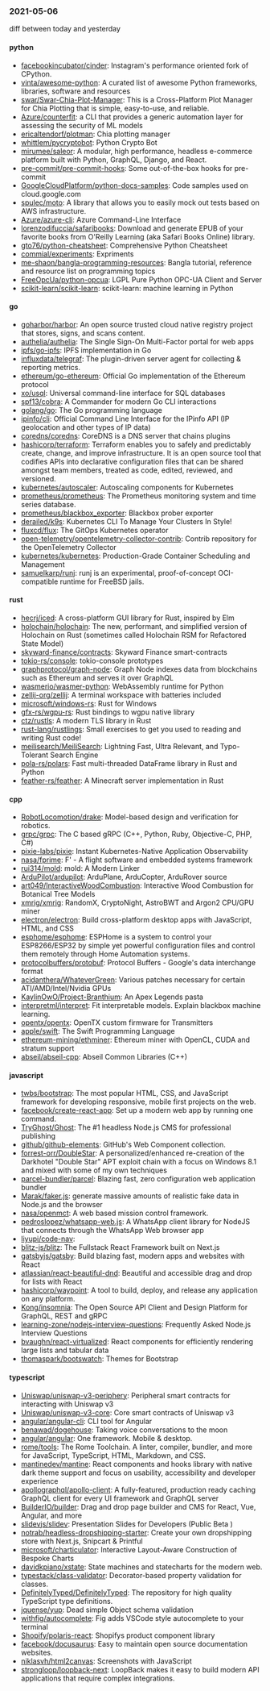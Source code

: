 ### 2021-05-06
diff between today and yesterday

#### python
* [facebookincubator/cinder](https://github.com/facebookincubator/cinder): Instagram's performance oriented fork of CPython.
* [vinta/awesome-python](https://github.com/vinta/awesome-python): A curated list of awesome Python frameworks, libraries, software and resources
* [swar/Swar-Chia-Plot-Manager](https://github.com/swar/Swar-Chia-Plot-Manager): This is a Cross-Platform Plot Manager for Chia Plotting that is simple, easy-to-use, and reliable.
* [Azure/counterfit](https://github.com/Azure/counterfit): a CLI that provides a generic automation layer for assessing the security of ML models
* [ericaltendorf/plotman](https://github.com/ericaltendorf/plotman): Chia plotting manager
* [whittlem/pycryptobot](https://github.com/whittlem/pycryptobot): Python Crypto Bot
* [mirumee/saleor](https://github.com/mirumee/saleor): A modular, high performance, headless e-commerce platform built with Python, GraphQL, Django, and React.
* [pre-commit/pre-commit-hooks](https://github.com/pre-commit/pre-commit-hooks): Some out-of-the-box hooks for pre-commit
* [GoogleCloudPlatform/python-docs-samples](https://github.com/GoogleCloudPlatform/python-docs-samples): Code samples used on cloud.google.com
* [spulec/moto](https://github.com/spulec/moto): A library that allows you to easily mock out tests based on AWS infrastructure.
* [Azure/azure-cli](https://github.com/Azure/azure-cli): Azure Command-Line Interface
* [lorenzodifuccia/safaribooks](https://github.com/lorenzodifuccia/safaribooks): Download and generate EPUB of your favorite books from O'Reilly Learning (aka Safari Books Online) library.
* [gto76/python-cheatsheet](https://github.com/gto76/python-cheatsheet): Comprehensive Python Cheatsheet
* [commial/experiments](https://github.com/commial/experiments): Expriments
* [me-shaon/bangla-programming-resources](https://github.com/me-shaon/bangla-programming-resources): Bangla tutorial, reference and resource list on programming topics
* [FreeOpcUa/python-opcua](https://github.com/FreeOpcUa/python-opcua): LGPL Pure Python OPC-UA Client and Server
* [scikit-learn/scikit-learn](https://github.com/scikit-learn/scikit-learn): scikit-learn: machine learning in Python

#### go
* [goharbor/harbor](https://github.com/goharbor/harbor): An open source trusted cloud native registry project that stores, signs, and scans content.
* [authelia/authelia](https://github.com/authelia/authelia): The Single Sign-On Multi-Factor portal for web apps
* [ipfs/go-ipfs](https://github.com/ipfs/go-ipfs): IPFS implementation in Go
* [influxdata/telegraf](https://github.com/influxdata/telegraf): The plugin-driven server agent for collecting & reporting metrics.
* [ethereum/go-ethereum](https://github.com/ethereum/go-ethereum): Official Go implementation of the Ethereum protocol
* [xo/usql](https://github.com/xo/usql): Universal command-line interface for SQL databases
* [spf13/cobra](https://github.com/spf13/cobra): A Commander for modern Go CLI interactions
* [golang/go](https://github.com/golang/go): The Go programming language
* [ipinfo/cli](https://github.com/ipinfo/cli): Official Command Line Interface for the IPinfo API (IP geolocation and other types of IP data)
* [coredns/coredns](https://github.com/coredns/coredns): CoreDNS is a DNS server that chains plugins
* [hashicorp/terraform](https://github.com/hashicorp/terraform): Terraform enables you to safely and predictably create, change, and improve infrastructure. It is an open source tool that codifies APIs into declarative configuration files that can be shared amongst team members, treated as code, edited, reviewed, and versioned.
* [kubernetes/autoscaler](https://github.com/kubernetes/autoscaler): Autoscaling components for Kubernetes
* [prometheus/prometheus](https://github.com/prometheus/prometheus): The Prometheus monitoring system and time series database.
* [prometheus/blackbox_exporter](https://github.com/prometheus/blackbox_exporter): Blackbox prober exporter
* [derailed/k9s](https://github.com/derailed/k9s):  Kubernetes CLI To Manage Your Clusters In Style!
* [fluxcd/flux](https://github.com/fluxcd/flux): The GitOps Kubernetes operator
* [open-telemetry/opentelemetry-collector-contrib](https://github.com/open-telemetry/opentelemetry-collector-contrib): Contrib repository for the OpenTelemetry Collector
* [kubernetes/kubernetes](https://github.com/kubernetes/kubernetes): Production-Grade Container Scheduling and Management
* [samuelkarp/runj](https://github.com/samuelkarp/runj): runj is an experimental, proof-of-concept OCI-compatible runtime for FreeBSD jails.

#### rust
* [hecrj/iced](https://github.com/hecrj/iced): A cross-platform GUI library for Rust, inspired by Elm
* [holochain/holochain](https://github.com/holochain/holochain): The new, performant, and simplified version of Holochain on Rust (sometimes called Holochain RSM for Refactored State Model)
* [skyward-finance/contracts](https://github.com/skyward-finance/contracts): Skyward Finance smart-contracts
* [tokio-rs/console](https://github.com/tokio-rs/console): tokio-console prototypes
* [graphprotocol/graph-node](https://github.com/graphprotocol/graph-node): Graph Node indexes data from blockchains such as Ethereum and serves it over GraphQL
* [wasmerio/wasmer-python](https://github.com/wasmerio/wasmer-python):  WebAssembly runtime for Python
* [zellij-org/zellij](https://github.com/zellij-org/zellij): A terminal workspace with batteries included
* [microsoft/windows-rs](https://github.com/microsoft/windows-rs): Rust for Windows
* [gfx-rs/wgpu-rs](https://github.com/gfx-rs/wgpu-rs): Rust bindings to wgpu native library
* [ctz/rustls](https://github.com/ctz/rustls): A modern TLS library in Rust
* [rust-lang/rustlings](https://github.com/rust-lang/rustlings):  Small exercises to get you used to reading and writing Rust code!
* [meilisearch/MeiliSearch](https://github.com/meilisearch/MeiliSearch): Lightning Fast, Ultra Relevant, and Typo-Tolerant Search Engine
* [pola-rs/polars](https://github.com/pola-rs/polars): Fast multi-threaded DataFrame library in Rust and Python
* [feather-rs/feather](https://github.com/feather-rs/feather): A Minecraft server implementation in Rust

#### cpp
* [RobotLocomotion/drake](https://github.com/RobotLocomotion/drake): Model-based design and verification for robotics.
* [grpc/grpc](https://github.com/grpc/grpc): The C based gRPC (C++, Python, Ruby, Objective-C, PHP, C#)
* [pixie-labs/pixie](https://github.com/pixie-labs/pixie): Instant Kubernetes-Native Application Observability
* [nasa/fprime](https://github.com/nasa/fprime): F' - A flight software and embedded systems framework
* [rui314/mold](https://github.com/rui314/mold): mold: A Modern Linker
* [ArduPilot/ardupilot](https://github.com/ArduPilot/ardupilot): ArduPlane, ArduCopter, ArduRover source
* [art049/InteractiveWoodCombustion](https://github.com/art049/InteractiveWoodCombustion): Interactive Wood Combustion for Botanical Tree Models
* [xmrig/xmrig](https://github.com/xmrig/xmrig): RandomX, CryptoNight, AstroBWT and Argon2 CPU/GPU miner
* [electron/electron](https://github.com/electron/electron): Build cross-platform desktop apps with JavaScript, HTML, and CSS
* [esphome/esphome](https://github.com/esphome/esphome): ESPHome is a system to control your ESP8266/ESP32 by simple yet powerful configuration files and control them remotely through Home Automation systems.
* [protocolbuffers/protobuf](https://github.com/protocolbuffers/protobuf): Protocol Buffers - Google's data interchange format
* [acidanthera/WhateverGreen](https://github.com/acidanthera/WhateverGreen): Various patches necessary for certain ATI/AMD/Intel/Nvidia GPUs
* [KaylinOwO/Project-Branthium](https://github.com/KaylinOwO/Project-Branthium): An Apex Legends pasta
* [interpretml/interpret](https://github.com/interpretml/interpret): Fit interpretable models. Explain blackbox machine learning.
* [opentx/opentx](https://github.com/opentx/opentx): OpenTX custom firmware for Transmitters
* [apple/swift](https://github.com/apple/swift): The Swift Programming Language
* [ethereum-mining/ethminer](https://github.com/ethereum-mining/ethminer): Ethereum miner with OpenCL, CUDA and stratum support
* [abseil/abseil-cpp](https://github.com/abseil/abseil-cpp): Abseil Common Libraries (C++)

#### javascript
* [twbs/bootstrap](https://github.com/twbs/bootstrap): The most popular HTML, CSS, and JavaScript framework for developing responsive, mobile first projects on the web.
* [facebook/create-react-app](https://github.com/facebook/create-react-app): Set up a modern web app by running one command.
* [TryGhost/Ghost](https://github.com/TryGhost/Ghost):  The #1 headless Node.js CMS for professional publishing
* [github/github-elements](https://github.com/github/github-elements): GitHub's Web Component collection.
* [forrest-orr/DoubleStar](https://github.com/forrest-orr/DoubleStar): A personalized/enhanced re-creation of the Darkhotel "Double Star" APT exploit chain with a focus on Windows 8.1 and mixed with some of my own techniques
* [parcel-bundler/parcel](https://github.com/parcel-bundler/parcel):  Blazing fast, zero configuration web application bundler
* [Marak/faker.js](https://github.com/Marak/faker.js): generate massive amounts of realistic fake data in Node.js and the browser
* [nasa/openmct](https://github.com/nasa/openmct): A web based mission control framework.
* [pedroslopez/whatsapp-web.js](https://github.com/pedroslopez/whatsapp-web.js): A WhatsApp client library for NodeJS that connects through the WhatsApp Web browser app
* [liyupi/code-nav](https://github.com/liyupi/code-nav):    
* [blitz-js/blitz](https://github.com/blitz-js/blitz): The Fullstack React Framework  built on Next.js
* [gatsbyjs/gatsby](https://github.com/gatsbyjs/gatsby): Build blazing fast, modern apps and websites with React
* [atlassian/react-beautiful-dnd](https://github.com/atlassian/react-beautiful-dnd): Beautiful and accessible drag and drop for lists with React
* [hashicorp/waypoint](https://github.com/hashicorp/waypoint): A tool to build, deploy, and release any application on any platform.
* [Kong/insomnia](https://github.com/Kong/insomnia): The Open Source API Client and Design Platform for GraphQL, REST and gRPC
* [learning-zone/nodejs-interview-questions](https://github.com/learning-zone/nodejs-interview-questions): Frequently Asked Node.js Interview Questions
* [bvaughn/react-virtualized](https://github.com/bvaughn/react-virtualized): React components for efficiently rendering large lists and tabular data
* [thomaspark/bootswatch](https://github.com/thomaspark/bootswatch): Themes for Bootstrap

#### typescript
* [Uniswap/uniswap-v3-periphery](https://github.com/Uniswap/uniswap-v3-periphery):    Peripheral smart contracts for interacting with Uniswap v3
* [Uniswap/uniswap-v3-core](https://github.com/Uniswap/uniswap-v3-core):    Core smart contracts of Uniswap v3
* [angular/angular-cli](https://github.com/angular/angular-cli): CLI tool for Angular
* [benawad/dogehouse](https://github.com/benawad/dogehouse): Taking voice conversations to the moon 
* [angular/angular](https://github.com/angular/angular): One framework. Mobile & desktop.
* [rome/tools](https://github.com/rome/tools): The Rome Toolchain. A linter, compiler, bundler, and more for JavaScript, TypeScript, HTML, Markdown, and CSS.
* [mantinedev/mantine](https://github.com/mantinedev/mantine): React components and hooks library with native dark theme support and focus on usability, accessibility and developer experience
* [apollographql/apollo-client](https://github.com/apollographql/apollo-client):  A fully-featured, production ready caching GraphQL client for every UI framework and GraphQL server
* [BuilderIO/builder](https://github.com/BuilderIO/builder): Drag and drop page builder and CMS for React, Vue, Angular, and more
* [slidevjs/slidev](https://github.com/slidevjs/slidev): Presentation Slides for Developers (Public Beta )
* [notrab/headless-dropshipping-starter](https://github.com/notrab/headless-dropshipping-starter): Create your own dropshipping store with Next.js, Snipcart & Printful 
* [microsoft/charticulator](https://github.com/microsoft/charticulator): Interactive Layout-Aware Construction of Bespoke Charts
* [davidkpiano/xstate](https://github.com/davidkpiano/xstate): State machines and statecharts for the modern web.
* [typestack/class-validator](https://github.com/typestack/class-validator): Decorator-based property validation for classes.
* [DefinitelyTyped/DefinitelyTyped](https://github.com/DefinitelyTyped/DefinitelyTyped): The repository for high quality TypeScript type definitions.
* [jquense/yup](https://github.com/jquense/yup): Dead simple Object schema validation
* [withfig/autocomplete](https://github.com/withfig/autocomplete): Fig adds VSCode style autocomplete to your terminal
* [Shopify/polaris-react](https://github.com/Shopify/polaris-react): Shopifys product component library
* [facebook/docusaurus](https://github.com/facebook/docusaurus): Easy to maintain open source documentation websites.
* [niklasvh/html2canvas](https://github.com/niklasvh/html2canvas): Screenshots with JavaScript
* [strongloop/loopback-next](https://github.com/strongloop/loopback-next): LoopBack makes it easy to build modern API applications that require complex integrations.
